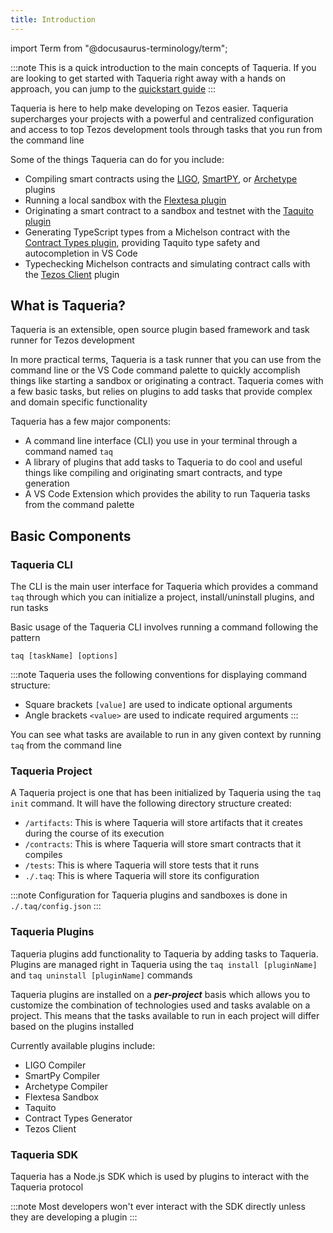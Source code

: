 ```yaml
---
title: Introduction
---
```


import Term from "@docusaurus-terminology/term";

<!-- 
content-type: getting started
audience: crypto literate readers and developers looking to USE Taqueria (rather than build on it)

goal: to get the main concepts accross to the in 3 mins or less without losing non-technical folk
purpose: help the user understand what Taqueria is, what it does, and how to proceed

- what are the things a totally green user needs to know to understand Taqueria?
- what can Taqueria do for the user?
- what are the high level concepts you need to know about how to install and use taqueria?
- what is the MINIMAL amount of detail necessary in this document?
 -->

:::note
This is a quick introduction to the main concepts of Taqueria. If you are looking to get started with Taqueria right away with a hands on approach, you can jump to the [quickstart guide](/docs/getting-started/quickstart/) 
:::

Taqueria is here to help make developing on Tezos easier. Taqueria supercharges your projects with a powerful and centralized configuration and access to top Tezos development tools through tasks that you run from the command line

Some of the things Taqueria can do for you include:
- Compiling smart contracts using the [LIGO](/docs/plugins/plugin-ligo/), [SmartPY](/docs/plugins/plugin-smartpy/), or [Archetype](/docs/plugins/plugin-archetype/) plugins
- Running a local sandbox with the [Flextesa plugin](/docs/plugins/plugin-flextesa/)
- Originating a smart contract to a sandbox and testnet with the [Taquito plugin](/docs/plugins/plugin-taquito/)
- Generating TypeScript types from a Michelson contract with the [Contract Types plugin](/docs/plugins/plugin-typescript-generator/), providing Taquito type safety and autocompletion in VS Code
- Typechecking Michelson contracts and simulating contract calls with the [Tezos Client](/docs/plugins/plugin-tezos-client/) plugin

## What is Taqueria?

Taqueria is an extensible, open source plugin based framework and task runner for Tezos development

In more practical terms, Taqueria is a task runner that you can use from the command line or the VS Code command palette to quickly accomplish things like starting a sandbox or originating a contract. Taqueria comes with a few basic tasks, but relies on plugins to add tasks that provide complex and domain specific functionality

Taqueria has a few major components:
 - A command line interface (CLI) you use in your terminal through a command named `taq`
 - A library of plugins that add tasks to Taqueria to do cool and useful things like compiling and originating smart contracts, and type generation
 - A VS Code Extension which provides the ability to run Taqueria tasks from the command palette

## Basic Components

### Taqueria CLI

The CLI is the main user interface for Taqueria which provides a command `taq` through which you can initialize a project, install/uninstall plugins, and run tasks

Basic usage of the Taqueria CLI involves running a command following the pattern 
```shell
taq [taskName] [options]
```

:::note
Taqueria uses the following conventions for displaying command structure:
- Square brackets `[value]` are  used to indicate optional arguments
- Angle brackets `<value>` are used to indicate required arguments
:::

You can see what tasks are available to run in any given context by running `taq` from the command line

### Taqueria Project

A Taqueria project is one that has been initialized by Taqueria using the `taq init` command. It will have the following directory structure created:
- `/artifacts`: This is where Taqueria will store artifacts that it creates during the course of its execution
- `/contracts`: This is where Taqueria will store smart contracts that it compiles
- `/tests`: This is where Taqueria will store tests that it runs 
- `./.taq`: This is where Taqueria will store its configuration

:::note
Configuration for Taqueria plugins and sandboxes is done in `./.taq/config.json`
:::

### Taqueria Plugins

Taqueria plugins add functionality to Taqueria by adding tasks to Taqueria. Plugins are managed right in Taqueria using the `taq install [pluginName]` and `taq uninstall [pluginName]` commands

Taqueria plugins are installed on a ***per-project*** basis which allows you to customize the combination of technologies used and tasks avalable on a project. This means that the tasks available to run in each project will differ based on the plugins installed

Currently available plugins include:
- LIGO Compiler
- SmartPy Compiler
- Archetype Compiler
- Flextesa Sandbox
- Taquito 
- Contract Types Generator
- Tezos Client

### Taqueria SDK

Taqueria has a Node.js SDK which is used by plugins to interact with the Taqueria protocol

:::note
Most developers won't ever interact with the SDK directly unless they are developing a plugin
:::
